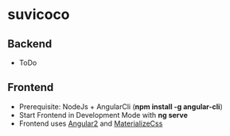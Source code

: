 # suvicoco

## Backend
- ToDo

## Frontend
- Prerequisite: NodeJs + AngularCli (__npm install -g angular-cli__)
- Start Frontend in Development Mode with __ng serve__
- Frontend uses [Angular2](https://angular.io/) and [MaterializeCss](http://materializecss.com/)
